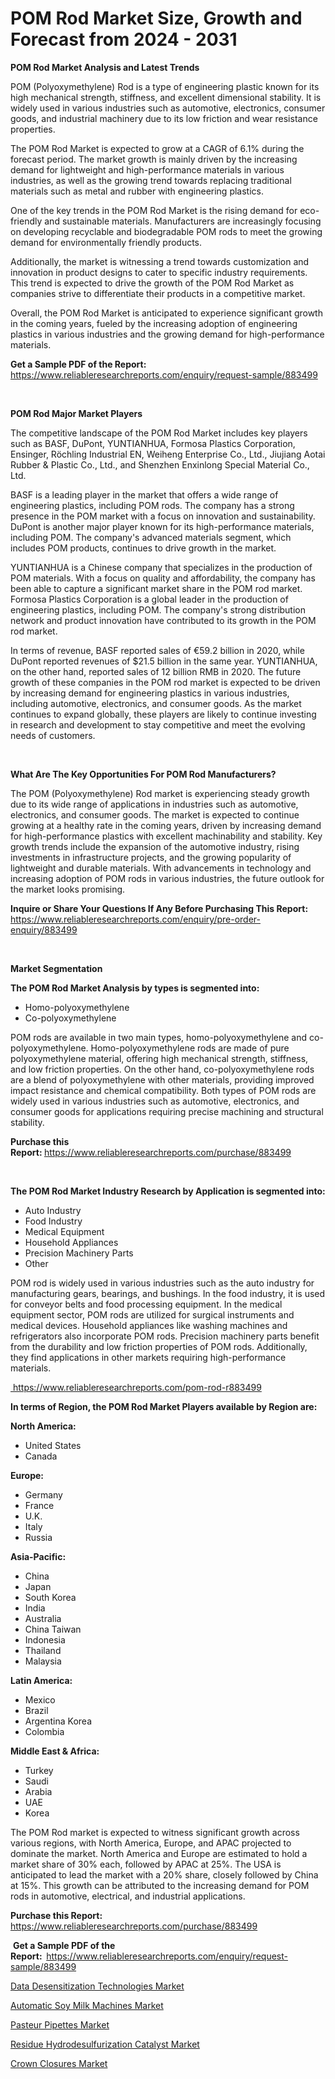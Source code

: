<p><h1>POM Rod Market Size, Growth and Forecast from 2024 - 2031</h1></p><p><strong>POM Rod Market Analysis and Latest Trends</strong></p>
<p><p>POM (Polyoxymethylene) Rod is a type of engineering plastic known for its high mechanical strength, stiffness, and excellent dimensional stability. It is widely used in various industries such as automotive, electronics, consumer goods, and industrial machinery due to its low friction and wear resistance properties.</p><p>The POM Rod Market is expected to grow at a CAGR of 6.1% during the forecast period. The market growth is mainly driven by the increasing demand for lightweight and high-performance materials in various industries, as well as the growing trend towards replacing traditional materials such as metal and rubber with engineering plastics.</p><p>One of the key trends in the POM Rod Market is the rising demand for eco-friendly and sustainable materials. Manufacturers are increasingly focusing on developing recyclable and biodegradable POM rods to meet the growing demand for environmentally friendly products.</p><p>Additionally, the market is witnessing a trend towards customization and innovation in product designs to cater to specific industry requirements. This trend is expected to drive the growth of the POM Rod Market as companies strive to differentiate their products in a competitive market.</p><p>Overall, the POM Rod Market is anticipated to experience significant growth in the coming years, fueled by the increasing adoption of engineering plastics in various industries and the growing demand for high-performance materials.</p></p>
<p><strong>Get a Sample PDF of the Report:&nbsp;</strong> <a href="https://www.reliableresearchreports.com/enquiry/request-sample/883499">https://www.reliableresearchreports.com/enquiry/request-sample/883499</a></p>
<p>&nbsp;</p>
<p><strong>POM Rod Major Market Players</strong></p>
<p><p>The competitive landscape of the POM Rod Market includes key players such as BASF, DuPont, YUNTIANHUA, Formosa Plastics Corporation, Ensinger, Röchling Industrial EN, Weiheng Enterprise Co., Ltd., Jiujiang Aotai Rubber & Plastic Co., Ltd., and Shenzhen Enxinlong Special Material Co., Ltd.</p><p>BASF is a leading player in the market that offers a wide range of engineering plastics, including POM rods. The company has a strong presence in the POM market with a focus on innovation and sustainability. DuPont is another major player known for its high-performance materials, including POM. The company's advanced materials segment, which includes POM products, continues to drive growth in the market.</p><p>YUNTIANHUA is a Chinese company that specializes in the production of POM materials. With a focus on quality and affordability, the company has been able to capture a significant market share in the POM rod market. Formosa Plastics Corporation is a global leader in the production of engineering plastics, including POM. The company's strong distribution network and product innovation have contributed to its growth in the POM rod market.</p><p>In terms of revenue, BASF reported sales of €59.2 billion in 2020, while DuPont reported revenues of $21.5 billion in the same year. YUNTIANHUA, on the other hand, reported sales of 12 billion RMB in 2020. The future growth of these companies in the POM rod market is expected to be driven by increasing demand for engineering plastics in various industries, including automotive, electronics, and consumer goods. As the market continues to expand globally, these players are likely to continue investing in research and development to stay competitive and meet the evolving needs of customers.</p></p>
<p>&nbsp;</p>
<p><strong>What Are The Key Opportunities For POM Rod Manufacturers?</strong></p>
<p><p>The POM (Polyoxymethylene) Rod market is experiencing steady growth due to its wide range of applications in industries such as automotive, electronics, and consumer goods. The market is expected to continue growing at a healthy rate in the coming years, driven by increasing demand for high-performance plastics with excellent machinability and stability. Key growth trends include the expansion of the automotive industry, rising investments in infrastructure projects, and the growing popularity of lightweight and durable materials. With advancements in technology and increasing adoption of POM rods in various industries, the future outlook for the market looks promising.</p></p>
<p><strong>Inquire or Share Your Questions If Any Before Purchasing This Report:</strong> <a href="https://www.reliableresearchreports.com/enquiry/pre-order-enquiry/883499">https://www.reliableresearchreports.com/enquiry/pre-order-enquiry/883499</a></p>
<p>&nbsp;</p>
<p><strong>Market Segmentation</strong></p>
<p><strong>The POM Rod Market Analysis by types is segmented into:</strong></p>
<p><ul><li>Homo-polyoxymethylene</li><li>Co-polyoxymethylene</li></ul></p>
<p><p>POM rods are available in two main types, homo-polyoxymethylene and co-polyoxymethylene. Homo-polyoxymethylene rods are made of pure polyoxymethylene material, offering high mechanical strength, stiffness, and low friction properties. On the other hand, co-polyoxymethylene rods are a blend of polyoxymethylene with other materials, providing improved impact resistance and chemical compatibility. Both types of POM rods are widely used in various industries such as automotive, electronics, and consumer goods for applications requiring precise machining and structural stability.</p></p>
<p><strong>Purchase this Report:&nbsp;</strong><a href="https://www.reliableresearchreports.com/purchase/883499">https://www.reliableresearchreports.com/purchase/883499</a></p>
<p>&nbsp;</p>
<p><strong>The POM Rod Market Industry Research by Application is segmented into:</strong></p>
<p><ul><li>Auto Industry</li><li>Food Industry</li><li>Medical Equipment</li><li>Household Appliances</li><li>Precision Machinery Parts</li><li>Other</li></ul></p>
<p><p>POM rod is widely used in various industries such as the auto industry for manufacturing gears, bearings, and bushings. In the food industry, it is used for conveyor belts and food processing equipment. In the medical equipment sector, POM rods are utilized for surgical instruments and medical devices. Household appliances like washing machines and refrigerators also incorporate POM rods. Precision machinery parts benefit from the durability and low friction properties of POM rods. Additionally, they find applications in other markets requiring high-performance materials.</p></p>
<p><a href="https://www.reliableresearchreports.com/pom-rod-r883499">&nbsp;https://www.reliableresearchreports.com/pom-rod-r883499</a></p>
<p><strong>In terms of Region, the POM Rod Market Players available by Region are:</strong></p>
<p>
    <p> <strong> North America: </strong>
        <ul>
            <li>United States</li>
            <li>Canada</li>
        </ul>
        </p> 
    <p> <strong> Europe: </strong>
        <ul>
            <li>Germany</li>
            <li>France</li>
            <li>U.K.</li>
            <li>Italy</li>
            <li>Russia</li>
        </ul>
        </p> 
    <p> <strong> Asia-Pacific: </strong>
        <ul>
            <li>China</li>
            <li>Japan</li>
            <li>South Korea</li>
            <li>India</li>
            <li>Australia</li>
            <li>China Taiwan</li>
            <li>Indonesia</li>
            <li>Thailand</li>
            <li>Malaysia</li>
        </ul>
        </p> 
    <p> <strong> Latin America: </strong>
        <ul>
            <li>Mexico</li>
            <li>Brazil</li>
            <li>Argentina Korea</li>
            <li>Colombia</li>
        </ul>
        </p> 
    <p> <strong> Middle East & Africa: </strong>
        <ul>
            <li>Turkey</li>
            <li>Saudi</li>
            <li>Arabia</li>
            <li>UAE</li>
            <li>Korea</li>
        </ul>
    </p>
    </p>
<p><p>The POM Rod market is expected to witness significant growth across various regions, with North America, Europe, and APAC projected to dominate the market. North America and Europe are estimated to hold a market share of 30% each, followed by APAC at 25%. The USA is anticipated to lead the market with a 20% share, closely followed by China at 15%. This growth can be attributed to the increasing demand for POM rods in automotive, electrical, and industrial applications.</p></p>
<p><strong>Purchase this Report: </strong><a href="https://www.reliableresearchreports.com/purchase/883499">https://www.reliableresearchreports.com/purchase/883499</a></p>
<p>&nbsp;<strong>Get a Sample PDF of the Report:&nbsp;&nbsp;</strong><a href="https://www.reliableresearchreports.com/enquiry/request-sample/883499">https://www.reliableresearchreports.com/enquiry/request-sample/883499</a></p>
<p><strong></strong></p>
<p><p><a href="https://github.com/brendafegmorris532/Market-Research-Report-List-1/blob/main/data-desensitization-technologies-market.md">Data Desensitization Technologies Market</a></p><p><a href="https://issuu.com/reportprime-2/docs/automatic-soy-milk-machines-market-size-2030.pptx">Automatic Soy Milk Machines Market</a></p><p><a href="https://www.linkedin.com/pulse/pasteur-pipettes-market-global-regional-analysis-sbtwc">Pasteur Pipettes Market</a></p><p><a href="https://github.com/zkngisync/Market-Research-Report-List-1/blob/main/residue-hydrodesulfurization-catalyst-market.md">Residue Hydrodesulfurization Catalyst Market</a></p><p><a href="https://www.linkedin.com/pulse/crown-closures-market-segmentation-geographical-regions-plinc">Crown Closures Market</a></p></p>